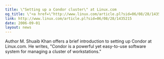 ```yaml
---
title: \"Setting up a Condor cluster\" at Linux.com
og_title: \"<a href=\"http://www.linux.com/article.pl?sid=06/08/28/1435215\">Setting up a Condor cluster</a>\" at Linux.com
link: http://www.linux.com/article.pl?sid=06/08/28/1435215
date: 2006-09-01
layout: news
---
```


Author M. Shuaib Khan offers a brief introduction to setting up Condor at Linux.com.  He writes, "Condor is a powerful yet easy-to-use software system for managing a cluster of workstations."
